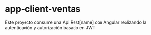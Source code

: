 # app-client-ventas
Este proyecto consume una Api Rest[name] con Angular realizando la autenticación y autorización basado en JWT
